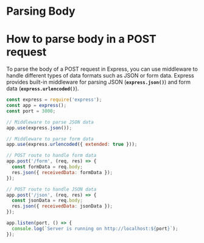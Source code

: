 # Parsing Body

# How to parse body in a POST request

To parse the body of a POST request in Express, you can use middleware to handle different types of data formats such as JSON or form data. Express provides built-in middleware for parsing JSON (**`express.json()`**) and form data (**`express.urlencoded()`**).

```jsx
const express = require('express');
const app = express();
const port = 3000;

// Middleware to parse JSON data
app.use(express.json());

// Middleware to parse form data
app.use(express.urlencoded({ extended: true }));

// POST route to handle form data
app.post('/form', (req, res) => {
  const formData = req.body;
  res.json({ receivedData: formData });
});

// POST route to handle JSON data
app.post('/json', (req, res) => {
  const jsonData = req.body;
  res.json({ receivedData: jsonData });
});

app.listen(port, () => {
  console.log(`Server is running on http://localhost:${port}`);
});
```